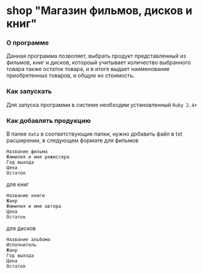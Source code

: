 # shop "Магазин фильмов, дисков и книг"

### О программе  
Данная программа позволяет, выбрать продукт представленный из фильмов, книг и дисков, котороый учитывает количество выбранного товара
также остаток товара, и в итоге выдает наименование приобретенных товаров, и общую их стоимость.
### Как запускать
Для запуска программи в системе необходим установленный `Ruby 2.4+`
### Как добавлять продукцию
В папке `data` в соответствующие папки, нужно добавить файл в txt расширении, в следующем формате
для фильмов
```
Название фильма
Фамилия и имя режиссера
Год выхода
Цена
Остаток
```
для книг
```
Название книги
Жанр
Фамилия и имя автора
Цена
Остаток
```
для дисков
```
Название альбома
Исполнитель
Жанр
Год выхода
Цена
Остаток
